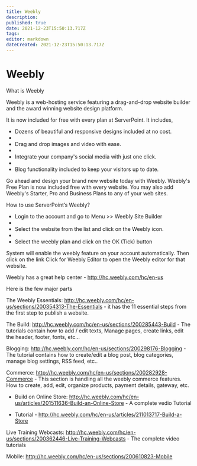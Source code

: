 ```yaml
---
title: Weebly
description: 
published: true
date: 2021-12-23T15:50:13.717Z
tags: 
editor: markdown
dateCreated: 2021-12-23T15:50:13.717Z
---
```


# Weebly

What is Weebly

Weebly is a web-hosting service featuring a drag-and-drop website builder and the award winning website design platform.

It is now included for free with every plan at ServerPoint. It includes,

- Dozens of beautiful and responsive designs included at no cost.
- 
- Drag and drop images and video with ease.
- 
- Integrate your company's social media with just one click.
- 
- Blog functionality included to keep your visitors up to date.

Go ahead and design your brand new website today with Weebly. Weebly's Free Plan is now included free with every website. You may also add Weebly's Starter, Pro and Business Plans to any of your web sites.

How to use ServerPoint’s Weebly?

- Login to the account and go to Menu >> Weebly Site Builder
- 
- Select the website from the list and click on the Weebly icon.
- 
- Select the weebly plan and click on the OK (Tick) button

System will enable the weebly feature on your account automatically. Then click on the link  Click for Weebly Editor  to open the Weebly editor for that website.

Weebly has  a great help center - http://hc.weebly.com/hc/en-us 

Here is the few major parts

The Weebly Essentials: http://hc.weebly.com/hc/en-us/sections/200354313-The-Essentials - it has the 11 essential steps from the first step to publish a website.

The Build: http://hc.weebly.com/hc/en-us/sections/200285443-Build - The tutorials contain how to add / edit texts, Manage pages, create links, edit the header, footer, fonts, etc…

Blogging: http://hc.weebly.com/hc/en-us/sections/200298176-Blogging - The tutorial contains how to create/edit a blog post, blog categories, manage blog settings, RSS feed, etc..

Commerce: http://hc.weebly.com/hc/en-us/sections/200282928-Commerce - This section is handling all the weebly commerce features. How to create, add, edit, organize products, payment details, gateway, etc.

- Build on Online Store: http://hc.weebly.com/hc/en-us/articles/201511636-Build-an-Online-Store -  A complete vedio Tutorial

- Tutorial - http://hc.weebly.com/hc/en-us/articles/211013717-Build-a-Store 

Live Training Webcasts: http://hc.weebly.com/hc/en-us/sections/200362446-Live-Training-Webcasts  - The complete video tutorials

Mobile: http://hc.weebly.com/hc/en-us/sections/200610823-Mobile 